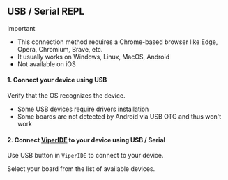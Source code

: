 
## USB / Serial REPL

> [!IMPORTANT]
> - This connection method requires a Chrome-based browser like Edge, Opera, Chromium, Brave, etc.
> - It usually works on Windows, Linux, MacOS, Android
> - Not available on iOS

#### 1. Connect your device using USB

Verify that the OS recognizes the device.

- Some USB devices require drivers installation
- Some boards are not detected by Android via USB OTG and thus won't work

#### 2. Connect [ViperIDE](https://viper-ide.org) to your device using USB / Serial

Use USB button in `ViperIDE` to connect to your device.

Select your board from the list of available devices.

